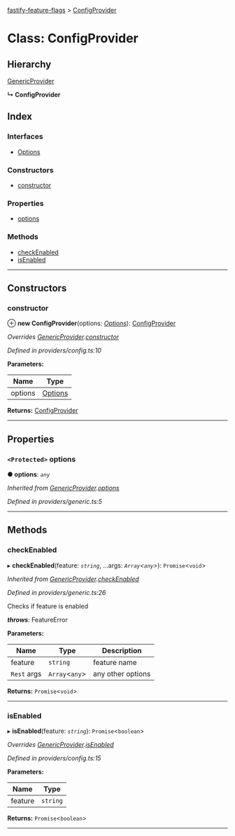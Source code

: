 [fastify-feature-flags](../README.md) > [ConfigProvider](../classes/configprovider.md)

# Class: ConfigProvider

## Hierarchy

 [GenericProvider](genericprovider.md)

**↳ ConfigProvider**

## Index

### Interfaces

* [Options](../interfaces/configprovider.options.md)

### Constructors

* [constructor](configprovider.md#constructor)

### Properties

* [options](configprovider.md#options-1)

### Methods

* [checkEnabled](configprovider.md#checkenabled)
* [isEnabled](configprovider.md#isenabled)

---

## Constructors

<a id="constructor"></a>

###  constructor

⊕ **new ConfigProvider**(options: *[Options](../interfaces/configprovider.options.md)*): [ConfigProvider](configprovider.md)

*Overrides [GenericProvider](genericprovider.md).[constructor](genericprovider.md#constructor)*

*Defined in providers/config.ts:10*

**Parameters:**

| Name | Type |
| ------ | ------ |
| options | [Options](../interfaces/configprovider.options.md) |

**Returns:** [ConfigProvider](configprovider.md)

___

## Properties

<a id="options-1"></a>

### `<Protected>` options

**● options**: *`any`*

*Inherited from [GenericProvider](genericprovider.md).[options](genericprovider.md#options)*

*Defined in providers/generic.ts:5*

___

## Methods

<a id="checkenabled"></a>

###  checkEnabled

▸ **checkEnabled**(feature: *`string`*, ...args: *`Array`<`any`>*): `Promise`<`void`>

*Inherited from [GenericProvider](genericprovider.md).[checkEnabled](genericprovider.md#checkenabled)*

*Defined in providers/generic.ts:26*

Checks if feature is enabled

*__throws__*: FeatureError

**Parameters:**

| Name | Type | Description |
| ------ | ------ | ------ |
| feature | `string` |  feature name |
| `Rest` args | `Array`<`any`> |  any other options |

**Returns:** `Promise`<`void`>

___
<a id="isenabled"></a>

###  isEnabled

▸ **isEnabled**(feature: *`string`*): `Promise`<`boolean`>

*Overrides [GenericProvider](genericprovider.md).[isEnabled](genericprovider.md#isenabled)*

*Defined in providers/config.ts:15*

**Parameters:**

| Name | Type |
| ------ | ------ |
| feature | `string` |

**Returns:** `Promise`<`boolean`>

___

